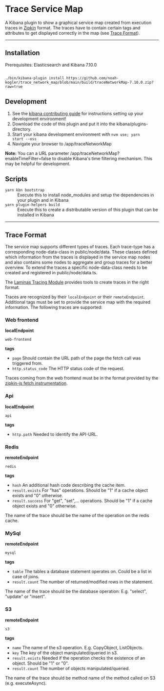 # Trace Service Map

A Kibana plugin to show a graphical service map created from execution traces in [Zipkin](https://zipkin.io/) format.
The traces have to contain certain tags and attributes to get displayed correctly in the map (see [Trace Format](#trace-format)).

---

## Installation

Prerequisites: Elasticsearch and Kibana 7.10.0

<code>
./bin/kibana-plugin install https://github.com/noah-kogler/trace_network_map/blob/main/build/traceNetworkMap-7.10.0.zip?raw=true
</code>

## Development

1. See the [kibana contributing guide](https://github.com/elastic/kibana/blob/master/CONTRIBUTING.md) for instructions setting up your development environment!
2. Download the code of this plugin and put it into the kibana/plugins-directory. 
3. Start your kibana development environment with <code>nvm use; yarn start --oss</code>
4. Navigate your browser to <KIBANA-URL>/app/traceNetworkMap

__Note:__ You can a URL parameter <KIBANA-URL>/app/traceNetworkMap?enableTimeFilter=false to disable Kibana's time filtering mechanism.
This may be helpful for development.

## Scripts

<dl>
  <dt><code>yarn kbn bootstrap</code></dt>
  <dd>Execute this to install node_modules and setup the dependencies in your plugin and in Kibana</dd>

  <dt><code>yarn plugin-helpers build</code></dt>
  <dd>Execute this to create a distributable version of this plugin that can be installed in Kibana</dd>
</dl>

---

## Trace Format

The service map supports different types of traces. Each trace-type has a corresponding node-data-class in public/node/data.
These classes defined which information from the traces is displayed in the service map nodes and also contains some
nodes to aggregate and group traces for a better overview. To extend the traces a specific node-data-class needs to be 
created and registered in public/node/data.ts.

The [Laminas Tracing Module](https://github.com/noah-kogler/laminas_tracing_module) provides tools to create traces in the right format.

Traces are recognized by their <code>localEndpoint</code> or their <code>remoteEndpoint</code>. Additional tags must
be set to provide the service map with the required information.
The following traces are supported:

### Web frontend

__localEndpoint__

<code>web-frontend</code>

__tags__
* <code>page</code> Should contain the URL path of the page the fetch call was triggered from.
* <code>http.status_code</code> The HTTP status code of the request.

Traces coming from the web frontend must be in the format provided by the [zipkin-js fetch instrumentation](https://github.com/openzipkin/zipkin-js/tree/master/packages/zipkin-instrumentation-fetch).

### Api

__localEndpoint__

<code>api</code>

__tags__
* <code>http.path</code> Needed to identify the API-URL.

### Redis

__remoteEndpoint__

<code>redis</code>

__tags__
* <code>hash</code> An additional hash code describing the cache item.
* <code>result.exists</code> For "has" operations. Should be "1" if a cache object exists and "0" otherwise.
* <code>result.success</code> For "get", "set",... operations. Should be "1" if a cache object exists and "0" otherwise.

The name of the trace should be the name of the operation on the redis cache.

### MySql

__remoteEndpoint__

<code>mysql</code>

__tags__
* <code>table</code> The tables a database statement operates on. Could be a list in case of joins.
* <code>result.count</code> The number of returned/modified rows in the statement.

The name of the trace should be the database operation: E.g. "select", "update" or "insert".

### S3

__remoteEndpoint__

<code>s3</code>

__tags__
* <code>name</code> The name of the s3 operation. E.g. CopyObject, ListObjects.
* <code>key</code> The key of the object manipulated/queried in s3.
* <code>result.exists</code> Needed if the operation checks the existence of an object. Should be "1" or "0".
* <code>result.count</code> The number of objects manipulated/queried.

The name of the trace should be method name of the method called on S3 (e.g. executeAsync).